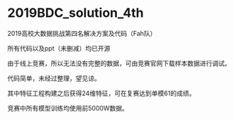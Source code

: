 # 2019BDC_solution_4th
2019高校大数据挑战第四名解决方案及代码（Fah队）

所有代码以及ppt（未删减）均已开源

由于线上竞赛，所以无法没有完整的数据，可由竞赛官网下载样本数据进行调试。

代码简单，未经过整理，望见谅。

其中特征工程构建之后获得24维特征，可在复赛达到单模61的成绩。

竞赛中所有模型训练均使用前5000W数据。

